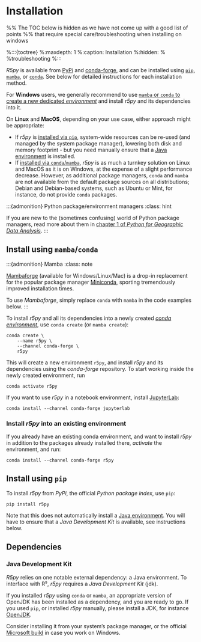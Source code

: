 # Installation

%% The TOC below is hidden as we have not come up with a good list of points
%% that require special care/troubleshooting when installing on windows

%:::{toctree}
%:maxdepth: 1
%:caption: Installation
%:hidden:
%
%troubleshooting
%:::

*R5py* is available from [PyPi](https://pypi.org/project/r5py/) and
[conda-forge](https://anaconda.org/conda-forge/r5py), and can be installed
using [`pip`](https://pip.pypa.io/en/stable/getting-started/),
[`mamba`](https://github.com/conda-forge/miniforge#mambaforge), or
[`conda`](https://docs.conda.io/projects/conda/). See below for detailed
instructions for each installation method.

For **Windows** users, we generally recommend to use [`mamba` or `conda` to
create a new dedicated *environment*](#install-using-mambaconda) and install
*r5py* and its dependencies into it.

On **Linux** and **MacOS**, depending on your use case, either approach might be
appropriate:
- If *r5py* is [installed via `pip`](#install-using-pip),
  system-wide resources can be re-used (and managed by the system package
  manager), lowering both disk and memory footprint - but you need manually ensure
  that a [Java environment](#dependencies) is installed.
- If [installed via `conda`/`mamba`](#install-using-mambaconda), *r5py* is as
  much a turnkey solution on Linux and MacOS as it is on Windows, at the expense
  of a slight performance decrease. However, as additional package managers,
  `conda` and `mamba` are not available from the default package sources on all
  distributions; Debian and Debian-based systems, such as Ubuntu or Mint, for
  instance, do not provide `conda` packages.

:::{admonition} Python package/environment managers
:class: hint

If you are new to the (sometimes confusing) world of Python package managers,
read more about them in [chapter 1 of *Python for Geographic Data
Analysis*](https://pythongis.org/part1/chapter-01/nb/06-installation.html).
:::


## Install using `mamba`/`conda`

:::{admonition} Mamba
:class: note

[Mambaforge](https://github.com/conda-forge/miniforge#mambaforge) (available
for Windows/Linux/Mac) is a drop-in replacement for the popular package manager
[Miniconda](https://docs.conda.io/en/latest/miniconda.html), sporting
tremendously improved installation times.

To use *Mambaforge*, simply replace `conda` with `mamba` in the code examples
below.
:::

To install *r5py* and all its dependencies into a newly created [*conda
environment*](https://docs.conda.io/projects/conda/en/latest/user-guide/concepts/environments.html),
use `conda create` (or `mamba create`):

```{code} sh
conda create \
    --name r5py \
    --channel conda-forge \
    r5py
```

This will create a new environment `r5py`, and install *r5py* and its
dependencies using the *conda-forge* repository. To start working inside the newly
created environment, run

```{code} sh
conda activate r5py
```

If you want to use *r5py* in a notebook environment, install
[JupyterLab](https://jupyterlab.readthedocs.io/):

```{code} sh
conda install --channel conda-forge jupyterlab
```


### Install *r5py* into an existing environment

If you already have an existing conda environment, and want to install *r5py*
in addition to the packages already installed there, *activate* the environment, and
run:

```{code} sh
conda install --channel conda-forge r5py
```


## Install using `pip`

To install *r5py* from *PyPi*, the official *Python package index*, use `pip`:

```{code} sh
pip install r5py
```

Note that this does not automatically install a [Java
environment](#java-development-kit). You will have to ensure that a *Java
Development Kit* is available, see instructions below.


## Dependencies

### Java Development Kit

*R5py* relies on one notable external dependency: a Java environment.
To interface with R⁵, *r5py* requires a *Java Development Kit* (jdk).

If you installed *r5py* using `conda` or `mamba`, an appropriate version of
OpenJDK has been installed as a dependency, and you are ready to go. If you used
`pip`, or installed *r5py* manually, please install a JDK, for instance
[OpenJDK](https://openjdk.org/).

Consider installing it from your system’s package manager, or the official
[Microsoft build](https://learn.microsoft.com/en-gb/java/openjdk/download) in
case you work on Windows.
